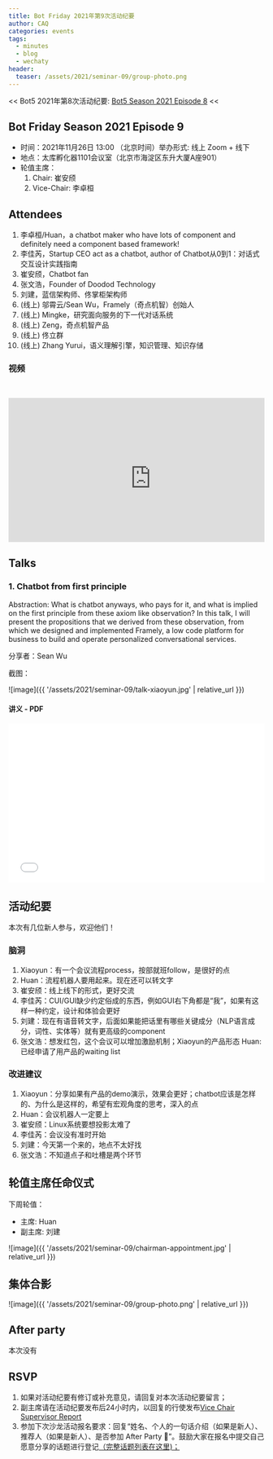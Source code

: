 ```yaml
---
title: Bot Friday 2021年第9次活动纪要
author: CAQ
categories: events
tags:
  - minutes
  - blog
  - wechaty
header:
  teaser: /assets/2021/seminar-09/group-photo.png
---
```


<< Bot5 2021年第8次活动纪要: [Bot5 Season 2021 Episode 8](http://www.bot5.ml/events/seminar-minutes-2021-08/) <<

## Bot Friday Season 2021 Episode 9

- 时间：2021年11月26日 13:00 （北京时间）举办形式: 线上 Zoom + 线下
- 地点：太库孵化器1101会议室（北京市海淀区东升大厦A座901）
- 轮值主席：
  1. Chair: 崔安颀
  2. Vice-Chair: 李卓桓

## Attendees

1. 李卓桓/Huan，a chatbot maker who have lots of component and definitely need a component based framework!
2. 李佳芮，Startup CEO act as a chatbot, author of Chatbot从0到1：对话式交互设计实践指南
3. 崔安颀，Chatbot fan
4. 张文浩，Founder of Doodod Technology
5. 刘建，蓝信架构师、佟掌柜架构师
6. (线上) 邬霄云/Sean Wu，Framely（奇点机智）创始人
7. (线上) Mingke，研究面向服务的下一代对话系统
8. (线上) Zeng，奇点机智产品
9. (线上) 佟立群
10. (线上) Zhang Yurui，语义理解引擎，知识管理、知识存储

### 视频

<div class="video-container" style="
    position: relative;
    padding-bottom:56.25%;
    padding-top:30px;
    height:0;
    overflow:hidden;
">
<iframe width="560" height="315" src="https://www.youtube.com/embed/rJ2Wzd85eRU" frameborder="0" allow="accelerometer; autoplay; clipboard-write; encrypted-media; gyroscope; picture-in-picture" allowfullscreen></iframe>
</div>

## Talks

### 1. Chatbot from first principle

Abstraction: What is chatbot anyways, who pays for it, and what is implied on 
the first principle from these axiom like observation? In this talk, I will 
present the propositions that we derived from these observation, from which we 
designed and implemented Framely, a low code platform for business to build 
and operate personalized conversational services.

分享者：Sean Wu

截图：

![image]({{ '/assets/2021/seminar-09/talk-xiaoyun.jpg' | relative_url }})


#### 讲义 - PDF

<div class="video-container" style="
    position: relative;
    padding-bottom:56.25%;
    padding-top:30px;
    height:0;
    overflow:hidden;
">
  <iframe
    src='{{ '/assets/js/viewer-js/#/assets/2021/seminar-09/talk-xiaoyun.pdf' | relative_url }}'
    width='560'
    height='315'
    allowfullscreen
    webkitallowfullscreen
    frameborder="0"
    style="
      position: absolute;
      top:0;
      left:0;
      width:100%;
      height:100%;
    "
  ></iframe>
</div>

## 活动纪要

本次有几位新人参与，欢迎他们！

### 脑洞

1. Xiaoyun：有一个会议流程process，按部就班follow，是很好的点
2. Huan：流程机器人要用起来。现在还可以转文字
3. 崔安颀：线上线下的形式，更好交流
4. 李佳芮：CUI/GUI缺少约定俗成的东西，例如GUI右下角都是“我”，如果有这样一种约定，设计和体验会更好
5. 刘建：现在有语音转文字，后面如果能把话里有哪些关键成分（NLP语言成分，词性、实体等）就有更高级的component
6. 张文浩：想发红包，这个会议可以增加激励机制；Xiaoyun的产品形态
Huan: 已经申请了用产品的waiting list

### 改进建议

1. Xiaoyun：分享如果有产品的demo演示，效果会更好；chatbot应该是怎样的、为什么是这样的，希望有宏观角度的思考，深入的点
2. Huan：会议机器人一定要上
3. 崔安颀：Linux系统要想投影太难了
4. 李佳芮：会议没有准时开始
5. 刘建：今天第一个来的，地点不太好找
6. 张文浩：不知道点子和吐槽是两个环节

## 轮值主席任命仪式

下周轮值：

- 主席: Huan
- 副主席: 刘建

![image]({{ '/assets/2021/seminar-09/chairman-appointment.jpg' | relative_url }})

## 集体合影

![image]({{ '/assets/2021/seminar-09/group-photo.png' | relative_url }})

## After party

本次没有

## RSVP

1. 如果对活动纪要有修订或补充意见，请回复对本次活动纪要留言；
2. 副主席请在活动纪要发布后24小时内，以回复的行使发布[Vice Chair Supervisor Report](http://bot5.ml/manuals/chair/#vice-chair-supervisor-report)
3. 参加下次沙龙活动报名要求：回复“姓名、个人的一句话介绍（如果是新人）、推荐人（如果是新人）、是否参加 After Party 🍻”。鼓励大家在报名中提交自己愿意分享的话题进行登记[（完整话题列表在这里)；](http://bot5.ml/talks/)
